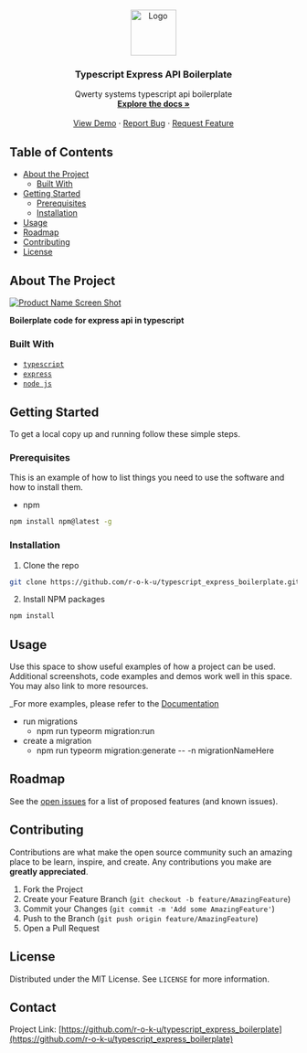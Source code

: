 <!-- PROJECT LOGO -->
<br />
<p align="center">
  <a href="https://github.com/r-o-k-u/typescript_express_boilerplate">
    <img src="https://admin.qwerty.co.ke/uploads/settings/1/e64bc61e5dcf35aba8cf12cc791d7ffa.png" alt="Logo" width="80" height="80">
  </a>

  <h3 align="center">Typescript Express API Boilerplate  </h3>

  <p align="center">
    Qwerty systems typescript api boilerplate
    <br />
    <a href="https://github.com/r-o-k-u/typescript_express_boilerplate"><strong>Explore the docs »</strong></a>
    <br />
    <br />
    <a href="https://github.com/r-o-k-u/typescript_express_boilerplate">View Demo</a>
    ·
    <a href="https://github.com/r-o-k-u/typescript_express_boilerplate/issues">Report Bug</a>
    ·
    <a href="https://github.com/r-o-k-u/typescript_express_boilerplate/issues">Request Feature</a>
  </p>
</p>

<!-- TABLE OF CONTENTS -->

## Table of Contents

- [About the Project](#about-the-project)
  - [Built With](#built-with)
- [Getting Started](#getting-started)
  - [Prerequisites](#prerequisites)
  - [Installation](#installation)
- [Usage](#usage)
- [Roadmap](#roadmap)
- [Contributing](#contributing)
- [License](#license)

<!-- ABOUT THE PROJECT -->

## About The Project

[![Product Name Screen Shot][product-screenshot]](https://qwerty.co.ke)

**Boilerplate code for express api in typescript**

### Built With

- [`typescript`]()
- [`express`]()
- [`node js`]()

<!-- GETTING STARTED -->

## Getting Started

To get a local copy up and running follow these simple steps.

### Prerequisites

This is an example of how to list things you need to use the software and how to install them.

- npm

```sh
npm install npm@latest -g
```

### Installation

1. Clone the repo

```sh
git clone https://github.com/r-o-k-u/typescript_express_boilerplate.git
```

2. Install NPM packages

```sh
npm install
```

<!-- USAGE EXAMPLES -->

## Usage

Use this space to show useful examples of how a project can be used. Additional screenshots, code examples and demos work well in this space. You may also link to more resources.

\_For more examples, please refer to the [Documentation](https://qwerty.co.ke)

- run migrations
  - npm run typeorm migration:run
- create a migration
  - npm run typeorm migration:generate -- -n migrationNameHere

<!-- ROADMAP -->

## Roadmap

See the [open issues](https://github.com/r-o-k-u/typescript_express_boilerplate/issues) for a list of proposed features (and known issues).

<!-- CONTRIBUTING -->

## Contributing

Contributions are what make the open source community such an amazing place to be learn, inspire, and create. Any contributions you make are **greatly appreciated**.

1. Fork the Project
2. Create your Feature Branch (`git checkout -b feature/AmazingFeature`)
3. Commit your Changes (`git commit -m 'Add some AmazingFeature'`)
4. Push to the Branch (`git push origin feature/AmazingFeature`)
5. Open a Pull Request

<!-- LICENSE -->

## License

Distributed under the MIT License. See `LICENSE` for more information.

<!-- CONTACT -->

## Contact

Project Link: [https://github.com/r-o-k-u/typescript_express_boilerplate](https://github.com/r-o-k-u/typescript_express_boilerplate)

<!-- ACKNOWLEDGEMENTS -->

<!-- MARKDOWN LINKS & IMAGES -->
<!-- https://www.markdownguide.org/basic-syntax/#reference-style-links -->

[issues-url]: https://github.com/r-o-k-u/typescript_express_boilerplate/issues
[product-screenshot]: https://admin.qwerty.co.ke/uploads/settings/1/e64bc61e5dcf35aba8cf12cc791d7ffa.png
